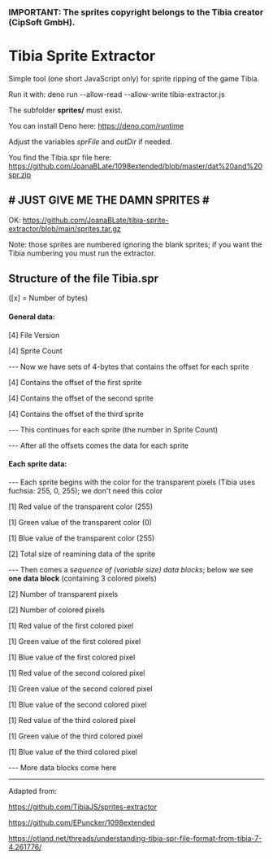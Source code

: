 ### IMPORTANT: The sprites copyright belongs to the Tibia creator (CipSoft GmbH).

# Tibia Sprite Extractor

Simple tool (one short JavaScript only) for sprite ripping of the game Tibia.

Run it with: deno run --allow-read --allow-write tibia-extractor.js

The subfolder **sprites/** must exist.

You can install Deno here: https://deno.com/runtime

Adjust the variables *sprFile* and *outDir* if needed.

You find the Tibia.spr file here: https://github.com/JoanaBLate/1098extended/blob/master/dat%20and%20spr.zip

## \# JUST GIVE ME THE DAMN SPRITES \#

OK: https://github.com/JoanaBLate/tibia-sprite-extractor/blob/main/sprites.tar.gz

Note: those sprites are numbered ignoring the blank sprites; if you want the Tibia numbering you must run the extractor.

## Structure of the file Tibia.spr

([x] = Number of bytes)

#### General data:

[4] File Version

[4] Sprite Count

--- Now we have sets of 4-bytes that contains the offset for each sprite

[4] Contains the offset of the first sprite

[4] Contains the offset of the second sprite

[4] Contains the offset of the third sprite

--- This continues for each sprite (the number in Sprite Count)

--- After all the offsets comes the data for each sprite

#### Each sprite data:

--- Each sprite begins with the color for the transparent pixels (Tibia uses fuchsia: 255, 0, 255); we don't need this color

[1] Red value of the transparent color (255)

[1] Green value of the transparent color (0)

[1] Blue value of the transparent color (255)

[2] Total size of reamining data of the sprite

--- Then comes a *sequence of (variable size) data blocks*; below we see **one data block** (containing 3 colored pixels)

[2] Number of transparent pixels

[2] Number of colored pixels 

[1] Red value of the first colored pixel

[1] Green value of the first colored pixel

[1] Blue value of the first colored pixel

[1] Red value of the second colored pixel

[1] Green value of the second colored pixel

[1] Blue value of the second colored pixel

[1] Red value of the third colored pixel

[1] Green value of the third colored pixel

[1] Blue value of the third colored pixel

--- More data blocks come here

<HR>

Adapted from:

https://github.com/TibiaJS/sprites-extractor

https://github.com/EPuncker/1098extended

https://otland.net/threads/understanding-tibia-spr-file-format-from-tibia-7-4.261776/
